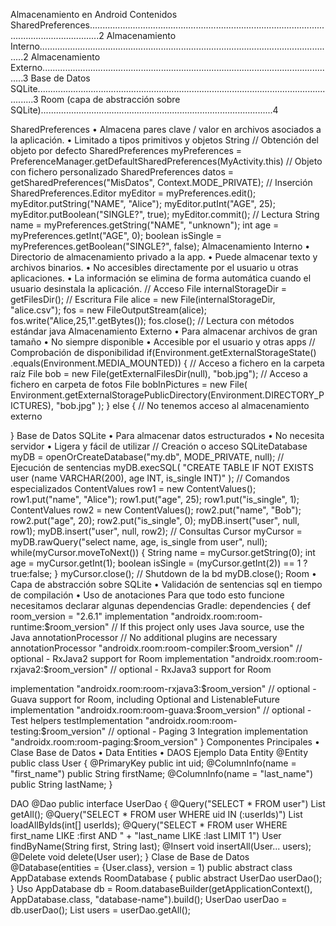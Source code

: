 Almacenamiento en Android
Contenidos
SharedPreferences................................................................................................................................2
Almacenamiento Interno......................................................................................................................2
Almacenamiento Externo.....................................................................................................................3
Base de Datos SQLite...........................................................................................................................3
Room (capa de abstracción sobre SQLite)............................................................................................4

SharedPreferences
• Almacena pares clave / valor en archivos asociados a la aplicación.
• Limitado a tipos primitivos y objetos String
// Obtención del objeto por defecto
SharedPreferences myPreferences
= PreferenceManager.getDefaultSharedPreferences(MyActivity.this)
// Objeto con fichero personalizado
SharedPreferences datos = getSharedPreferences("MisDatos", Context.MODE_PRIVATE);
// Inserción
SharedPreferences.Editor myEditor = myPreferences.edit();
myEditor.putString("NAME", "Alice");
myEditor.putInt("AGE", 25);
myEditor.putBoolean("SINGLE?", true);
myEditor.commit();
// Lectura
String name = myPreferences.getString("NAME", "unknown");
int age = myPreferences.getInt("AGE", 0);
boolean isSingle = myPreferences.getBoolean("SINGLE?", false);
Almacenamiento Interno
• Directorio de almacenamiento privado a la app.
• Puede almacenar texto y archivos binarios.
• No accesibles directamente por el usuario u otras aplicaciones.
• La información se elimina de forma automática cuando el usuario desinstala la aplicación.
// Acceso
File internalStorageDir = getFilesDir();
// Escritura
File alice = new File(internalStorageDir, "alice.csv");
fos = new FileOutputStream(alice);
fos.write("Alice,25,1".getBytes());
fos.close();
// Lectura con métodos estándar java
Almacenamiento Externo
• Para almacenar archivos de gran tamaño
• No siempre disponible
• Accesible por el usuario y otras apps
// Comprobación de disponibilidad
if(Environment.getExternalStorageState()
.equals(Environment.MEDIA_MOUNTED)) {
// Acceso a fichero en la carpeta raíz
File bob = new File(getExternalFilesDir(null), "bob.jpg");
// Acceso a fichero en carpeta de fotos
File bobInPictures = new File(
Environment.getExternalStoragePublicDirectory(Environment.DIRECTORY_PICTURES),
"bob.jpg"
);
} else {
// No tenemos acceso al almacenamiento externo

}
Base de Datos SQLite
• Para almacenar datos estructurados
• No necesita servidor
• Ligera y fácil de utilizar
// Creación o acceso
SQLiteDatabase myDB =
openOrCreateDatabase("my.db", MODE_PRIVATE, null);
// Ejecución de sentencias
myDB.execSQL(
"CREATE TABLE IF NOT EXISTS user (name VARCHAR(200), age INT, is_single INT)"
);
// Comandos especializados
ContentValues row1 = new ContentValues();
row1.put("name", "Alice");
row1.put("age", 25);
row1.put("is_single", 1);
ContentValues row2 = new ContentValues();
row2.put("name", "Bob");
row2.put("age", 20);
row2.put("is_single", 0);
myDB.insert("user", null, row1);
myDB.insert("user", null, row2);
// Consultas
Cursor myCursor =
myDB.rawQuery("select name, age, is_single from user", null);
while(myCursor.moveToNext()) {
String name = myCursor.getString(0);
int age = myCursor.getInt(1);
boolean isSingle = (myCursor.getInt(2)) == 1 ? true:false;
}
myCursor.close();
// Shutdown de la bd
myDB.close();
Room
• Capa de abstracción sobre SQLite
• Validación de sentencias sql en tiempo de compilación
• Uso de anotaciones
Para que todo esto funcione necesitamos declarar algunas dependencias Gradle:
dependencies {
def room_version = "2.6.1"
implementation "androidx.room:room-runtime:$room_version"
// If this project only uses Java source, use the Java annotationProcessor
// No additional plugins are necessary
annotationProcessor "androidx.room:room-compiler:$room_version"
// optional - RxJava2 support for Room
implementation "androidx.room:room-rxjava2:$room_version"
// optional - RxJava3 support for Room

implementation "androidx.room:room-rxjava3:$room_version"
// optional - Guava support for Room, including Optional and ListenableFuture
implementation "androidx.room:room-guava:$room_version"
// optional - Test helpers
testImplementation "androidx.room:room-testing:$room_version"
// optional - Paging 3 Integration
implementation "androidx.room:room-paging:$room_version"
}
Componentes Principales
• Clase Base de Datos
• Data Entities
• DAOS
Ejemplo
Data Entity
@Entity
public class User {
@PrimaryKey
public int uid;
@ColumnInfo(name = "first_name")
public String firstName;
@ColumnInfo(name = "last_name")
public String lastName;
}

DAO
@Dao
public interface UserDao {
@Query("SELECT * FROM user")
List<User> getAll();
@Query("SELECT * FROM user WHERE uid IN (:userIds)")
List<User> loadAllByIds(int[] userIds);
@Query("SELECT * FROM user WHERE first_name LIKE :first AND " +
"last_name LIKE :last LIMIT 1")
User findByName(String first, String last);
@Insert
void insertAll(User... users);
@Delete
void delete(User user);
}
Clase de Base de Datos
@Database(entities = {User.class}, version = 1)
public abstract class AppDatabase extends RoomDatabase {
public abstract UserDao userDao();
}
Uso
AppDatabase db = Room.databaseBuilder(getApplicationContext(),
AppDatabase.class, "database-name").build();
UserDao userDao = db.userDao();
List<User> users = userDao.getAll();